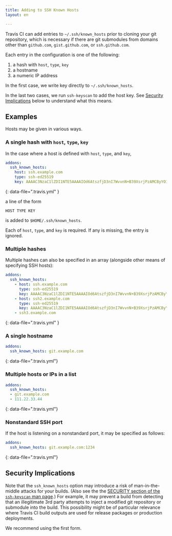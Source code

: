 ```yaml
---
title: Adding to SSH Known Hosts
layout: en

---
```


<div id="toc">
</div>

Travis CI can add entries to `~/.ssh/known_hosts` prior to cloning
your git repository, which is necessary if there are git submodules
from domains other than `github.com`, `gist.github.com`, or
`ssh.github.com`.

Each entry in the configuration is one of the following:

1. a hash with `host`, `type`, `key`
1. a hostname
1. a numeric IP address

In the first case, we write key directly to `~/.ssh/known_hosts`.

In the last two cases, we run `ssh-keyscan` to add the host key.
See [Security Implications](#Security-Implications) below to understand what this means.

## Examples

Hosts may be given in various ways.

### A single hash with `host`, `type`, `key`

In the case where a host is defined with `host`, `type`, and `key`,

```yaml
addons:
  ssh_known_hosts:
    host: ssh.example.com
    type: ssh-ed25519
    key: AAAAC3NzaC1lZDI1NTE5AAAAIOd6AtszfjD3nI7WvvnN+B39XsrjPzAMCByYO1hwUGf9
```
{: data-file=".travis.yml" }

a line of the form

    HOST TYPE KEY

is added to `$HOME/.ssh/known_hosts`.

Each of `host`, `type`, and `key` is required. If any is missing, the entry is ignored.

### Multiple hashes

Multiple hashes can also be specified in an array (alongside other means of specifying SSH hosts):

```yaml
addons:
  ssh_known_hosts:
    - host: ssh.example.com
      type: ssh-ed25519
      key: AAAAC3NzaC1lZDI1NTE5AAAAIOd6AtszfjD3nI7WvvnN+B39XsrjPzAMCByYO1hwUGf9
    - host: ssh2.example.com
      type: ssh-ed25519
      key: AAAAC3NzaC1lZDI1NTE5AAAAIOd6AtszfjD3nI7WvvnN+B39XsrjPzAMCByYO1hwUGf0
    - ssh3.example.com
```
{: data-file=".travis.yml" }

### A single hostname

```yaml
addons:
  ssh_known_hosts: git.example.com
```
{: data-file=".travis.yml"}


### Multiple hosts or IPs in a list

```yaml
addons:
  ssh_known_hosts:
  - git.example.com
  - 111.22.33.44
```
{: data-file=".travis.yml"}

### Nonstandard SSH port

If the host is listening on a nonstandard port, it may be specified as follows:

```yaml
addons:
  ssh_known_hosts: git.example.com:1234
```
{: data-file=".travis.yml"}

## Security Implications

Note that the `ssh_known_hosts` option may introduce a risk of man-in-the-middle attacks for your builds.
(Also see the the [SECURITY section of the `ssh-keyscan` man page](http://man7.org/linux/man-pages/man1/ssh-keyscan.1.html#SECURITY "man page for ssh-keyscan").)
For example, it may prevent a build from detecting that an illegitimate 3rd party attempts to inject a modified git repository or submodule into the build.
This possibility might be of particular relevance where Travis CI build outputs are used for release packages or production deployments.

We recommend using the first form.
